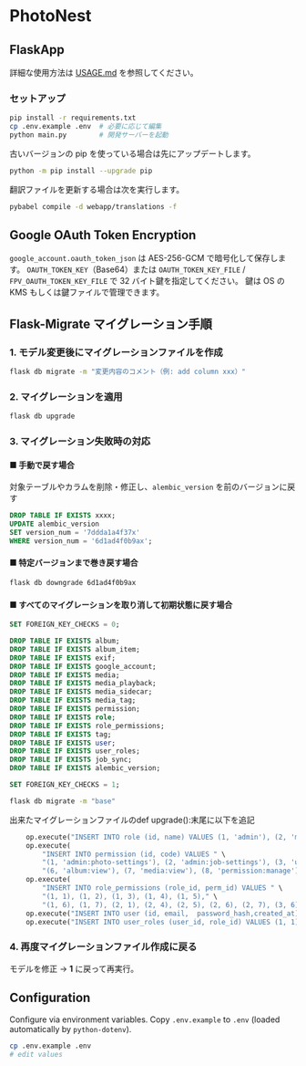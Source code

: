 # PhotoNest
## FlaskApp

詳細な使用方法は [USAGE.md](USAGE.md) を参照してください。

### セットアップ

```bash
pip install -r requirements.txt
cp .env.example .env  # 必要に応じて編集
python main.py        # 開発サーバーを起動
```

古いバージョンの pip を使っている場合は先にアップデートします。

```bash
python -m pip install --upgrade pip
```

翻訳ファイルを更新する場合は次を実行します。

```bash
pybabel compile -d webapp/translations -f
```



## Google OAuth Token Encryption

`google_account.oauth_token_json` は AES-256-GCM で暗号化して保存します。
`OAUTH_TOKEN_KEY`（Base64）または `OAUTH_TOKEN_KEY_FILE` / `FPV_OAUTH_TOKEN_KEY_FILE` で 32 バイト鍵を指定してください。
鍵は OS の KMS もしくは鍵ファイルで管理できます。

## Flask-Migrate マイグレーション手順

### 1. モデル変更後にマイグレーションファイルを作成

```bash
flask db migrate -m "変更内容のコメント（例: add column xxx）"
```

### 2. マイグレーションを適用

```bash
flask db upgrade
```


### 3. マイグレーション失敗時の対応

#### ■ 手動で戻す場合

対象テーブルやカラムを削除・修正し、`alembic_version` を前のバージョンに戻す

```sql
DROP TABLE IF EXISTS xxxx;
UPDATE alembic_version 
SET version_num = '7ddda1a4f37x' 
WHERE version_num = '6d1ad4f0b9ax';
```

#### ■ 特定バージョンまで巻き戻す場合

```bash
flask db downgrade 6d1ad4f0b9ax
```

#### ■ すべてのマイグレーションを取り消して初期状態に戻す場合


```SQL
SET FOREIGN_KEY_CHECKS = 0;

DROP TABLE IF EXISTS album;
DROP TABLE IF EXISTS album_item;
DROP TABLE IF EXISTS exif;
DROP TABLE IF EXISTS google_account;
DROP TABLE IF EXISTS media;
DROP TABLE IF EXISTS media_playback;
DROP TABLE IF EXISTS media_sidecar;
DROP TABLE IF EXISTS media_tag;
DROP TABLE IF EXISTS permission;
DROP TABLE IF EXISTS role;
DROP TABLE IF EXISTS role_permissions;
DROP TABLE IF EXISTS tag;
DROP TABLE IF EXISTS user;
DROP TABLE IF EXISTS user_roles;
DROP TABLE IF EXISTS job_sync;
DROP TABLE IF EXISTS alembic_version;

SET FOREIGN_KEY_CHECKS = 1;
```

```bash
flask db migrate -m "base"
```

出来たマイグレーションファイルのdef upgrade():末尾に以下を追記

```python
    op.execute("INSERT INTO role (id, name) VALUES (1, 'admin'), (2, 'manager'), (3, 'member')")
    op.execute(
        "INSERT INTO permission (id, code) VALUES " \
        "(1, 'admin:photo-settings'), (2, 'admin:job-settings'), (3, 'user:manage'), (4, 'album:create'), (5, 'album:edit'), " \
        "(6, 'album:view'), (7, 'media:view'), (8, 'permission:manage'), (9, 'role:manage'), (10, 'system:manage')")
    op.execute(
        "INSERT INTO role_permissions (role_id, perm_id) VALUES " \
        "(1, 1), (1, 2), (1, 3), (1, 4), (1, 5)," \
        "(1, 6), (1, 7), (2, 1), (2, 4), (2, 5), (2, 6), (2, 7), (3, 6), (3, 7)")
    op.execute("INSERT INTO user (id, email,  password_hash,created_at) VALUES (1, 'admin@example.com', 'scrypt:32768:8:1$7oTcIUdekNLXGSXC$fd0f3320bde4570c7e1ea9d9d289aeb916db7a50fb62489a7e89d99c6cc576813506fd99f50904101c1eb85ff925f8dc879df5ded781ef2613224d702938c9c8', NOW())")
    op.execute("INSERT INTO user_roles (user_id, role_id) VALUES (1, 1)")
```


### 4. 再度マイグレーションファイル作成に戻る

モデルを修正 → **1** に戻って再実行。


## Configuration

Configure via environment variables. Copy `.env.example` to `.env` (loaded automatically by `python-dotenv`).

```bash
cp .env.example .env
# edit values
```

